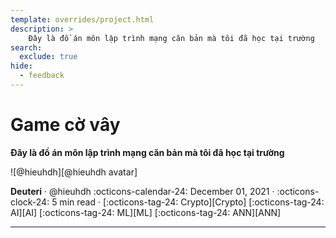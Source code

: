 ```yaml
---
template: overrides/project.html
description: >
    Đây là đồ án môn lập trình mạng căn bản mà tôi đã học tại trường
search:
  exclude: true
hide:
  - feedback
---
```


# Game cờ vây

__Đây là đồ án môn lập trình mạng căn bản mà tôi đã học tại trường__

<aside class="mdx-author" markdown>
![@hieuhdh][@hieuhdh avatar]

<span>__Deuteri__ · @hieuhdh</span>
<span>
:octicons-calendar-24: December 01, 2021 ·
:octicons-clock-24: 5 min read ·
[:octicons-tag-24: Crypto][Crypto]
[:octicons-tag-24: AI][AI]
[:octicons-tag-24: ML][ML]
[:octicons-tag-24: ANN][ANN]
</span>
</aside>

  [@hieuhdh avatar]: https://user-images.githubusercontent.com/86739367/178121501-82770982-19ab-43e7-86a4-3f31989401df.png
  [insiders-3.1.1]: ../../insiders/changelog.md#3.1.1

---